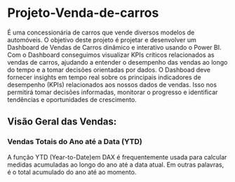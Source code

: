 # Projeto-Venda-de-carros
É uma concessionária de carros que vende diversos modelos de automóveis. 
O objetivo deste projeto é projetar e desenvolver um Dashboard de Vendas de Carros dinâmico e interativo usando o Power BI. Com o Dashboard conseguimos visualizar KPIs críticos relacionados as vendas de carros, ajudando a entender o desempenho das vendas ao longo do tempo e a tomar decisões orientadas por dados.
O Dashboad deve fornecer insights em tempo real sobre os principais indicadores de desempenho (KPIs) relacionados aos nossos dados de vendas. Isso nos permitirá tomar decisões informadas, monitorar o progresso e identificar tendências e oportunidades de crescimento.
## Visão Geral das Vendas:
### Vendas Totais do Ano até a Data (YTD) 
<p>A função YTD (Year-to-Date)em DAX é frequentemente usada para calcular medidas acumuladas ao longo do ano até a data atual.
Em outras palavras, é o total acumulado do ano até ao momento.</p>
